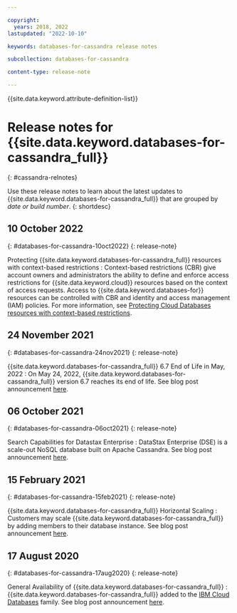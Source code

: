 ```yaml
---

copyright:
  years: 2018, 2022
lastupdated: "2022-10-10"

keywords: databases-for-cassandra release notes

subcollection: databases-for-cassandra

content-type: release-note

---
```


{{site.data.keyword.attribute-definition-list}}

# Release notes for {{site.data.keyword.databases-for-cassandra_full}}
{: #cassandra-relnotes}

Use these release notes to learn about the latest updates to {{site.data.keyword.databases-for-cassandra_full}} that are grouped by _date or build number_.
{: shortdesc}

## 10 October 2022
{: #databases-for-cassandra-10oct2022}
{: release-note}

Protecting {{site.data.keyword.databases-for-cassandra_full}} resources with context-based restrictions
:  Context-based restrictions (CBR) give account owners and administrators the ability to define and enforce access restrictions for {{site.data.keyword.cloud}} resources based on the context of access requests. Access to {{site.data.keyword.databases-for}} resources can be controlled with CBR and identity and access management (IAM) policies. For more information, see [Protecting Cloud Databases resources with context-based restrictions](/docs/databases-for-cassandra?topic=cloud-databases-cbr).

## 24 November 2021
{: #databases-for-cassandra-24nov2021}
{: release-note}

{{site.data.keyword.databases-for-cassandra_full}} 6.7 End of Life in May, 2022
:  On May 24, 2022, {{site.data.keyword.databases-for-cassandra_full}} version 6.7 reaches its end of life. See blog post announcement [here](https://www.ibm.com/cloud/blog/announcements/databases-for-datastax-6-7-end-of-life-in-may-2022).

## 06 October 2021
{: #databases-for-cassandra-06oct2021}
{: release-note}

Search Capabilities for Datastax Enterprise
:  DataStax Enterprise (DSE) is a scale-out NoSQL database built on Apache Cassandra. See blog post announcement [here](https://www.ibm.com/cloud/blog/announcements/announcing-search-capabilities-for-datastax-enterprise).

## 15 February 2021
{: #databases-for-cassandra-15feb2021}
{: release-note}

{{site.data.keyword.databases-for-cassandra_full}} Horizontal Scaling
:  Customers may scale {{site.data.keyword.databases-for-cassandra_full}} by adding members to their database instance. See blog post announcement [here](https://www.ibm.com/cloud/blog/announcements/whats-new-in-ibm-cloud-databases).

## 17 August 2020
{: #databases-for-cassandra-17aug2020}
{: release-note}

General Availability of {{site.data.keyword.databases-for-cassandra_full}}
:  {{site.data.keyword.databases-for-cassandra_full}} added to the [IBM Cloud Databases](https://www.ibm.com/cloud/databases) family. See blog post announcement [here](https://www.ibm.com/cloud/blog/announcements/ibm-cloud-databases-for-datastax).
